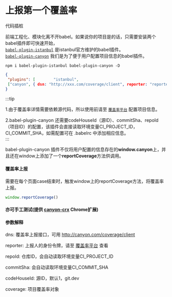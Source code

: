 # 上报第一个覆盖率

代码插桩

前端工程化、模块化离不开babel。如果说你的项目是的话，只需要安装两个babel插件即可快速开始，  
[`babel-plugin-istanbul`](https://github.com/istanbuljs/babel-plugin-istanbul) 是istanbul官方维护的babel插件。  
[`babel-plugin-canyon`](https://github.com/canyon999/babel-plugin-canyon) 我们是为了便于用户配置项目信息的babel插件。

```shell
npm i babel-plugin-istanbul babel-plugin-canyon -D  
```

```json
{  
 "plugins": [        "istanbul",  
 ["canyon", { dsn: "http://xxx.com/coverage/client", reporter: "reporterToken" }]        ]  
}  
```

:::tip

1.由于覆盖率详情需要依赖源代码，所以使用前请至 [`覆盖率平台`](http://canyon.flight.com) 配置项目信息。

2.babel-plugin-canyon 还需要codeHouseId（源ID）、commitSha、repoId（项目ID）的配置，该插件会直接读取环境变量CI_PROJECT_ID，CI_COMMIT_SHA，如需配置可在 .babelrc 中添加相应信息。  
:::

babel-plugin-canyon 插件不仅将用户配置的信息存在的**window.canyon**上，并且还在window上添加了一个**reportCoverage**方法供调用。

#### 覆盖率上报

需要在每个页面case结束时，触发window上的reportCoverage方法，将覆盖率上报。

```js
window.reportCoverage()  
```

#### 亦可手工测试(提供 [canyon-crx](https://chrome.google.com/webstore/detail/islin-crx/omnpafdjidgpdmlimbangcjjaaodbeof?hl=zh-CN&authuser=0) Chrome扩展)

#### 参数解释

dns: 覆盖率上报接口，可用 http://canyon.com/coverage/client

reporter: 上报人的身份令牌，请至 [覆盖率平台](http://canyon.com/#/user) 查看

repoId: 仓库ID，会自动读取环境变量CI_PROJECT_ID

commitSha: 会自动读取环境变量CI_COMMIT_SHA

codeHouseId: 源ID，默认1，git.dev

coverage: 项目覆盖率对象
